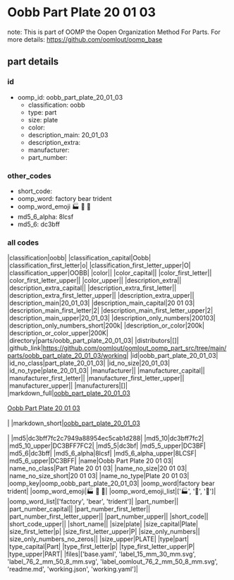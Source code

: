 # Oobb Part Plate 20 01 03  

note: This is part of OOMP the Oopen Organization Method For Parts. For more details: https://github.com/oomlout/oomp_base

##  part details





### id
* oomp_id: oobb_part_plate_20_01_03
  * classification: oobb
  * type: part
  * size: plate
  * color: 
  * description_main: 20_01_03
  * description_extra: 
  * manufacturer: 
  * part_number: 

### other_codes
* short_code: 
* oomp_word: factory bear trident
* oomp_word_emoji :factory: :bear: :trident:
* md5_6_alpha: 8lcsf
* md5_6: dc3bff

### all codes 
|classification|oobb|
|classification_capital|Oobb|
|classification_first_letter|o|
|classification_first_letter_upper|O|
|classification_upper|OOBB|
|color||
|color_capital||
|color_first_letter||
|color_first_letter_upper||
|color_upper||
|description_extra||
|description_extra_capital||
|description_extra_first_letter||
|description_extra_first_letter_upper||
|description_extra_upper||
|description_main|20_01_03|
|description_main_capital|20 01 03|
|description_main_first_letter|2|
|description_main_first_letter_upper|2|
|description_main_upper|20_01_03|
|description_only_numbers|200103|
|description_only_numbers_short|200k|
|description_or_color|200k|
|description_or_color_upper|200K|
|directory|parts/oobb_part_plate_20_01_03|
|distributors|[]|
|github_link|https://github.com/oomlout/oomlout_oomp_part_src/tree/main/parts/oobb_part_plate_20_01_03/working|
|id|oobb_part_plate_20_01_03|
|id_no_class|part_plate_20_01_03|
|id_no_size|20_01_03|
|id_no_type|plate_20_01_03|
|manufacturer||
|manufacturer_capital||
|manufacturer_first_letter||
|manufacturer_first_letter_upper||
|manufacturer_upper||
|manufacturers|[]|
|markdown_full|[oobb_part_plate_20_01_03](https://github.com/oomlout/oomlout_oomp_part_src/tree/main/parts/oobb_part_plate_20_01_03/working)<br>[](https://github.com/oomlout/oomlout_oomp_part_src/tree/main/parts/oobb_part_plate_20_01_03/working)<br>[Oobb Part Plate 20 01 03](https://github.com/oomlout/oomlout_oomp_part_src/tree/main/parts/oobb_part_plate_20_01_03/working)<br><br>|
|markdown_short|[oobb_part_plate_20_01_03](https://github.com/oomlout/oomlout_oomp_part_src/tree/main/parts/oobb_part_plate_20_01_03/working)<br><br>|
|md5|dc3bff7fc2c7949a88954ec5cab1d288|
|md5_10|dc3bff7fc2|
|md5_10_upper|DC3BFF7FC2|
|md5_5|dc3bf|
|md5_5_upper|DC3BF|
|md5_6|dc3bff|
|md5_6_alpha|8lcsf|
|md5_6_alpha_upper|8LCSF|
|md5_6_upper|DC3BFF|
|name|Oobb Part Plate 20 01 03|
|name_no_class|Part Plate 20 01 03|
|name_no_size|20 01 03|
|name_no_size_short|20 01 03|
|name_no_type|Plate 20 01 03|
|oomp_key|oomp_oobb_part_plate_20_01_03|
|oomp_word|factory bear trident|
|oomp_word_emoji|:factory: :bear: :trident:|
|oomp_word_emoji_list|[':factory:', ':bear:', ':trident:']|
|oomp_word_list|['factory', 'bear', 'trident']|
|part_number||
|part_number_capital||
|part_number_first_letter||
|part_number_first_letter_upper||
|part_number_upper||
|short_code||
|short_code_upper||
|short_name||
|size|plate|
|size_capital|Plate|
|size_first_letter|p|
|size_first_letter_upper|P|
|size_only_numbers||
|size_only_numbers_no_zeros||
|size_upper|PLATE|
|type|part|
|type_capital|Part|
|type_first_letter|p|
|type_first_letter_upper|P|
|type_upper|PART|
|files|['base.yaml', 'label_15_mm_30_mm.svg', 'label_76_2_mm_50_8_mm.svg', 'label_oomlout_76_2_mm_50_8_mm.svg', 'readme.md', 'working.json', 'working.yaml']|
